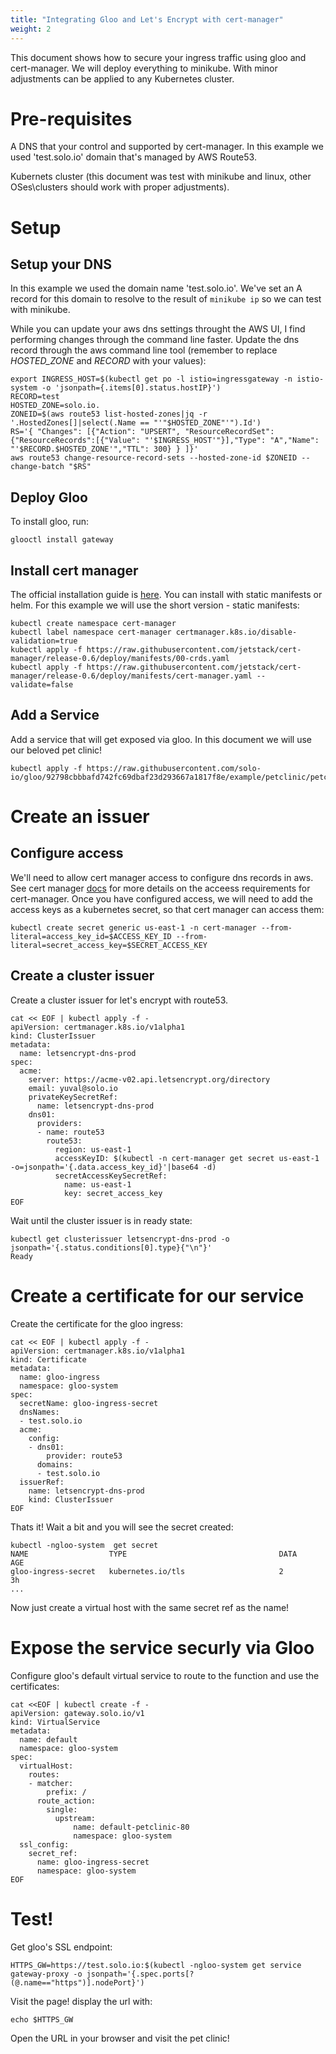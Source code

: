 ```yaml
---
title: "Integrating Gloo and Let's Encrypt with cert-manager"
weight: 2
---
```


This document shows how to secure your ingress traffic using gloo and cert-manager. We will deploy everything
to minikube. With minor adjustments can be applied to any Kubernetes cluster.

# Pre-requisites

A DNS that your control and supported by cert-manager.
In this example we used 'test.solo.io' domain that's managed by AWS Route53.

Kubernets cluster (this document was test with minikube and linux, other OSes\clusters should work with proper adjustments).

# Setup

## Setup your DNS
In this example we used the domain name 'test.solo.io'. We've set an A record for this domain to resolve to the result of `minikube ip` so we can test with minikube.

While you can update your aws dns settings throught the AWS UI, I find performing changes through
the command line faster. Update the dns record through the aws command line tool (remember to replace *HOSTED_ZONE* and *RECORD* with your values):

```shell
export INGRESS_HOST=$(kubectl get po -l istio=ingressgateway -n istio-system -o 'jsonpath={.items[0].status.hostIP}')
RECORD=test
HOSTED_ZONE=solo.io.
ZONEID=$(aws route53 list-hosted-zones|jq -r '.HostedZones[]|select(.Name == "'"$HOSTED_ZONE"'").Id')
RS='{ "Changes": [{"Action": "UPSERT", "ResourceRecordSet":{"ResourceRecords":[{"Value": "'$INGRESS_HOST'"}],"Type": "A","Name": "'$RECORD.$HOSTED_ZONE'","TTL": 300} } ]}'
aws route53 change-resource-record-sets --hosted-zone-id $ZONEID --change-batch "$RS"
```

## Deploy Gloo
To install gloo, run:
```shell
glooctl install gateway
```

## Install cert manager

The official installation guide is [here](https://docs.cert-manager.io/en/latest/getting-started/install.html). You can
install with static manifests or helm. For this example we will use the short version - static manifests:

```shell
kubectl create namespace cert-manager
kubectl label namespace cert-manager certmanager.k8s.io/disable-validation=true
kubectl apply -f https://raw.githubusercontent.com/jetstack/cert-manager/release-0.6/deploy/manifests/00-crds.yaml
kubectl apply -f https://raw.githubusercontent.com/jetstack/cert-manager/release-0.6/deploy/manifests/cert-manager.yaml --validate=false
```

## Add a Service
Add a service that will get exposed via gloo. In this document we will use our beloved pet clinic!

```shell
kubectl apply -f https://raw.githubusercontent.com/solo-io/gloo/92798cbbbafd742fc69dbaf23d293667a1817f8e/example/petclinic/petclinic.yaml
```

# Create an issuer

## Configure access
We'll need to allow cert manager access to configure dns records in aws. See cert manager [docs](https://docs.cert-manager.io/en/latest/tasks/acme/configuring-dns01/route53.html) for more details on the acceess requirements for 
cert-manager.
Once you have configured access, we will need to add the access keys as a kubernetes secret, so that
cert manager can access them:

```shell
kubectl create secret generic us-east-1 -n cert-manager --from-literal=access_key_id=$ACCESS_KEY_ID --from-literal=secret_access_key=$SECRET_ACCESS_KEY
```

## Create a cluster issuer
Create a cluster issuer for let's encrypt with route53.

```shell
cat << EOF | kubectl apply -f -
apiVersion: certmanager.k8s.io/v1alpha1
kind: ClusterIssuer
metadata:
  name: letsencrypt-dns-prod
spec:
  acme:
    server: https://acme-v02.api.letsencrypt.org/directory
    email: yuval@solo.io
    privateKeySecretRef:
      name: letsencrypt-dns-prod
    dns01:
      providers:
      - name: route53
        route53:
          region: us-east-1
          accessKeyID: $(kubectl -n cert-manager get secret us-east-1 -o=jsonpath='{.data.access_key_id}'|base64 -d)
          secretAccessKeySecretRef:
            name: us-east-1
            key: secret_access_key
EOF
```

Wait until the cluster issuer is in ready state:

```
kubectl get clusterissuer letsencrypt-dns-prod -o jsonpath='{.status.conditions[0].type}{"\n"}'
Ready
```

# Create a certificate for our service
Create the certificate for the gloo ingress:
```shell
cat << EOF | kubectl apply -f -
apiVersion: certmanager.k8s.io/v1alpha1
kind: Certificate
metadata:
  name: gloo-ingress
  namespace: gloo-system
spec:
  secretName: gloo-ingress-secret
  dnsNames:
  - test.solo.io
  acme:
    config:
    - dns01:
        provider: route53
      domains:
      - test.solo.io
  issuerRef:
    name: letsencrypt-dns-prod
    kind: ClusterIssuer
EOF
```

Thats it! Wait a bit and you will see the secret created:
```shell
kubectl -ngloo-system  get secret 
NAME                  TYPE                                  DATA      AGE
gloo-ingress-secret   kubernetes.io/tls                     2         3h
...
```

Now just create a virtual host with the same secret ref as the name!

# Expose the service securly via Gloo
Configure gloo's default virtual service to route to the function and use the certificates:

```shell
cat <<EOF | kubectl create -f -
apiVersion: gateway.solo.io/v1
kind: VirtualService
metadata:
  name: default
  namespace: gloo-system
spec:
  virtualHost:
    routes:
    - matcher:
        prefix: /
      route_action:
        single:
          upstream:
              name: default-petclinic-80
              namespace: gloo-system
  ssl_config:
    secret_ref:
      name: gloo-ingress-secret
      namespace: gloo-system
EOF
```

# Test!

Get gloo's SSL endpoint:
```shell
HTTPS_GW=https://test.solo.io:$(kubectl -ngloo-system get service gateway-proxy -o jsonpath='{.spec.ports[?(@.name=="https")].nodePort}')
```

Visit the page! display the url with:
```shell
echo $HTTPS_GW
```

Open the URL in your browser and visit the pet clinic!